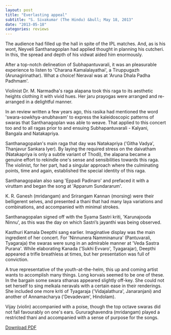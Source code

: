 ```yaml
---
layout: post
title: "Everlasting appeal"
subtitle: "S. Sivakumar (The Hindu) &bull; May 18, 2013"
date: "2013-05-18"
categories: reviews
---
```


The audience had filled up the hall in spite of the IPL matches. And, as is his wont, Neyveli Santhanagoplan had applied thought in planning his cutcheri. In this, the spread and depth of his vidwat aided him enormously.

After a top-notch delineation of Subhapantuvarali, it was an pleasurable experience to listen to 'Charana Kamalalayathai', a Tiruppugazh (Arunagirinathar). What a choice! Neraval was at 'Aruna Dhala Padha Padhmam'.

Violinist Dr. M. Narmadha's raga alapana took this raga to its aesthetic heights clothing it with vivid hues. Her jaru prayogas were arranged and re-arranged in a delightful manner.

In an review written a few years ago, this rasika had mentioned the word 'swara-sowkhya-anubhavam' to express the kaleidoscopic patterns of swaras that Santhanagoplan was able to weave. That applied to this concert too and to all ragas prior to and ensuing Subhapantuvarali - Kalyani, Bangala and Natakapriya.

Santhanagopalan's main raga that day was Natakapriya ('Githa Vadya', Thanjavur Sankara Iyer). By laying the required stress on the
daivatham (Natakapriya is only a subtle variant of Thodi), the alapana became a genuine effort to rekindle one's sense and sensibilities towards this raga. The violinist, for her part, had a singular approach where the culminating points, time and again, established the special identity of this raga.

Santhanagopalan also sang 'Eppadi Padinaro' and prefaced it with a viruttam and began the song at 'Apparum Sundararum'.

K. R. Ganesh (mridangam) and Srirangam Kannan (morsing) were their belligerent selves, and presented a thani that had many laya
variations and combinations, and accompanied with minimal strokes.

Santhanagopalan signed off with the Syama Sastri kriti, 'Karunajooda Ninnu', as this was the day on which Sastri’s jayanthi was being observed.

Kasthuri Kamala Deepthi sang earlier. Imaginative display was the main ingredient of her concert. For 'Ninnunera Namminanura'
(Pantuvarali, Tyagaraja) the swaras were sung in an admirable manner at 'Veda Sastra Purana'. While elaborating Kanada ('Sukhi Evvaro', Tyagarajar), Deepthi appeared a trifle breathless at times, but her presentation was full of conviction.

A true representative of the youth-at-the-helm, this up and coming artist wants to accomplish many things. Long korvais seemed to be one of these. In the bargain some swara sthanas appeared slightly off-key. She could not set herself to sing melkala neravals with a certain ease in their renderings. She included one more kriti of Tyagaraja ('Vidajalathura', Janaranjani) and another of Annamacharya ('Devadevam', Hindolam).

Vijay (violin) accompanied with a poise, though the top octave swaras did not fall favourably on one's ears. Gururaghavendra (mridangam) played a restricted thani and accompanied with a sense of purpose for the songs.

[Download PDF]()
